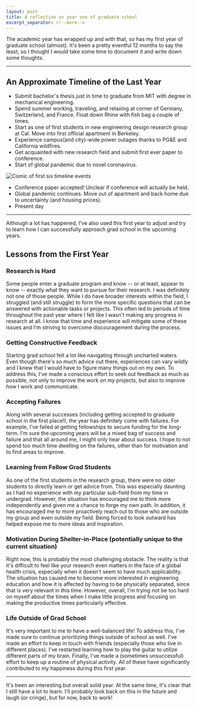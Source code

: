 ```yaml
---
layout: post
title: A reflection on year one of graduate school
excerpt_separator: <!--more-->
---
```

The academic year has wrapped up and with that, so has my first year of graduate school (almost). 
It's been a pretty eventful 12 months to say the least, so I thought I would take some time to
document it and write down some thoughts.  
<!--more-->

---

## An Approximate Timeline of the Last Year 
- Submit bachelor's thesis just in time to graduate from MIT with degree in mechanical engineering.
- Spend summer working, traveling, and relaxing at corner of Germany, Switzerland, and France. Float down 
Rhine with fish bag a couple of times.
- Start as one of first students in new engineering design research group at Cal. Move into first official
apartment in Berkeley.
- Experience campus(and city)-wide power outages thanks to PG&E and California wildfires.
- Get acquainted with new research field and submit first ever paper to conference.
- Start of global pandemic due to novel coronavirus.

<img src="/images/Blog/ReflectionOnYearOne/ReflectionOnYearOne.png" alt = "Comic of first six timeline events" style="position:relative" >

- Conference paper accepted! Unclear if conference will actually be held.
- Global pandemic continues. Move out of apartment and back home due to uncertainty (and housing prices).
- Present day

---

Although a lot has happened, I've also used this first year to adjust and try to learn how I can successfully approach grad school in the upcoming years.

## Lessons from the First Year
### **Research is Hard**<br>
Some people enter a graduate program and know -- or at least, appear to know -- exactly what they want to pursue for their research. I was definitely not one of those
people. While I do have broader interests within the field, I struggled (and still struggle) to form the more specific questions that can be answered with actionable tasks or projects. 
This often led to periods of time throughout the past year where I felt like I wasn't making any progress in research at all. I know that time and experience will
mitigate some of these issues and I'm striving to overcome discouragement during the process.

### **Getting Constructive Feedback**<br>
Starting grad school felt a lot like navigating through uncharted waters. Even though there's so much advice out there, experiences can vary wildly
and I knew that I would have to figure many things out on my own. To address this, I've made a conscious effort to seek out feedback as much as possible, not only 
to improve the work *on* my projects, but also to improve *how* I work and communicate. 

### **Accepting Failures**<br>
Along with several successes (including getting accepted to graduate school in the first place!), the year has definitely come with failures. 
For example, I've failed at getting fellowships to secure funding for the long-term. I'm sure the upcoming years will be a mixed bag of success and
failure and that all around me, I might only hear about success. I hope to not spend too much time dwelling on the failures, other than for motivation and to find
areas to improve.  

### **Learning from Fellow Grad Students**<br>
As one of the first students in the research group, there were no older students to directly learn or get advice from. 
This was especially daunting as I had no experience with my particular sub-field from my time in undergrad. However, the situation has
encouraged me to think more independently and given me a chance to forge my own path. In addition, it has encouraged me to more proactively reach out to
those who are outside my group and even outside my field. Being forced to look outward has helped expose me to more ideas and inspiration.

### **Motivation During Shelter-in-Place (potentially unique to the current situation)**<br>
Right now, this is probably the most challenging obstacle. The reality is that it's difficult to feel like your research even matters
in the face of a global health crisis, especially when it doesn't seem to have much applicability. The situation has caused me to become more interested
in engineering education and how it is affected by having  to be physically separated, since that is very relevant in this time. However, overall, I'm trying
not be too hard on myself about the times when I make little progress and focusing on making the productive times particularly effective. 

### **Life Outside of Grad School**<br>
It's very important to me to have a well-balanced life! To address this, I've made sure to continue prioritizing things outside of school as well.
I've made an effort to keep in touch with friends (especially those who live in different places). I've restarted learning how to play the guitar to utilize
different parts of my brain. Finally, I've made a (sometimes unsuccessful) effort to keep up a routine of physical activity. All of these have significantly
contributed to my happiness during this first year.

---

It's been an interesting but overall solid year. At the same time, it's clear that I still have a lot to learn. I'll probably look back on this in the future and laugh (or cringe), but for now, back to work!